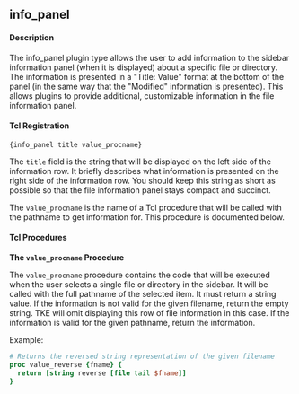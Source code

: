 ## info\_panel

#### Description

The info\_panel plugin type allows the user to add information to the sidebar information panel (when it is displayed) about a specific file or directory. The information is presented in a "Title: Value" format at the bottom of the panel (in the same way that the "Modified" information is presented). This allows plugins to provide additional, customizable information in the file information panel.

#### Tcl Registration

	{info_panel title value_procname}

The `title` field is the string that will be displayed on the left side of the information row. It briefly describes what information is presented on the right side of the information row. You should keep this string as short as possible so that the file information panel stays compact and succinct.

The `value_procname` is the name of a Tcl procedure that will be called with the pathname to get information for. This procedure is documented below.

#### Tcl Procedures

**The `value_procname` Procedure**

The `value_procname` procedure contains the code that will be executed when the user selects a single file or directory in the sidebar. It will be called with the full pathname of the selected item. It must return a string value. If the information is not valid for the given filename, return the empty string. TKE will omit displaying this row of file information in this case. If the information is valid for the given pathname, return the information.
 
Example:

```Tcl
# Returns the reversed string representation of the given filename
proc value_reverse {fname} {
  return [string reverse [file tail $fname]]
}
```